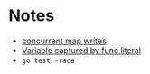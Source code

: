 # Notes

* [concurrent map writes](https://stackoverflow.com/questions/36167200/how-safe-are-golang-maps-for-concurrent-read-write-operations)
* [Variable captured by func literal](https://stackoverflow.com/questions/40326723/go-vet-range-variable-captured-by-func-literal-when-using-go-routine-inside-of-f)
* `go test -race`